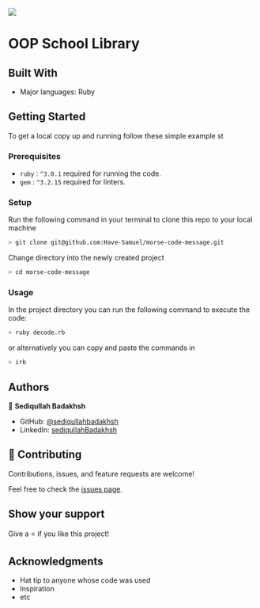 ![](https://img.shields.io/badge/Microverse-blueviolet)

# OOP School Library

## Built With

- Major languages: Ruby

## Getting Started

To get a local copy up and running follow these simple example st

### Prerequisites

- `ruby` : `^3.0.1` required for running the code.
- `gem` : `^3.2.15` required for linters.

### Setup

Run the following command in your terminal to clone this repo to your local machine

```bash
> git clone git@github.com:Have-Samuel/morse-code-message.git
```

Change directory into the newly created project

```bash
> cd morse-code-message
```

### Usage

In the project directory you can run the following command to execute the code:

```bash
> ruby decode.rb
```

or alternatively you can copy and paste the commands in

```bash
> irb
```

## Authors

👤 **Sediqullah Badakhsh**

- GitHub: [@sediqullahbadakhsh](https://github.com/sediqullahbadakhsh)
- LinkedIn: [sediqullahBadakhsh](https://www.linkedin.com/in/sediqullah/)

## 🤝 Contributing

Contributions, issues, and feature requests are welcome!

Feel free to check the [issues page](../../issues/).

## Show your support

Give a ⭐️ if you like this project!

## Acknowledgments

- Hat tip to anyone whose code was used
- Inspiration
- etc
